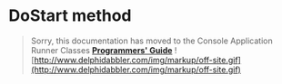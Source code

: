 <a href='Hidden comment: 
$Rev$
$Date$
'></a>

# DoStart method #

> Sorry, this documentation has moved to the Console Application Runner Classes **[Programmers' Guide](http://wiki.delphidabbler.com/index.php/Docs/TPJCustomConsoleAppDoStart)** ![http://www.delphidabbler.com/img/markup/off-site.gif](http://www.delphidabbler.com/img/markup/off-site.gif)

